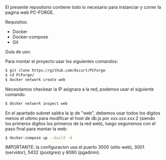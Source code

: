El presente repositorio contiene todo lo necesario para instanciar y correr la pagina web PC-FORGE.

Requisitos:

- Docker
- Docker-compose
- Git


Guia de uso:

Para montar el proyecto usar los siguientes comandos:

```sh
$ git clone https://github.com/Oscurt/PCForge
$ cd PcForge/
$ docker network create web
```

Necesitamos checkear la IP asignara a la red, podemos usar el siguiente comando:

```sh
$ docker network inspect web
```

En el apartado subnet saldra la ip de "web", debemos usar todos los digitos menos el ultimo para modificar el host de db.js por xxx.xxx.xxx.2 (siendo los primeros digitos los primeros de la red web), luego seguiremos con el paso final para montar la web:

```sh
$ docker-compose up --build -d
```

IMPORTANTE: la configuracion usa el puerto 3000 (sitio web), 3001 (servidor), 5432 (postgres) y 8080 (pgadmin).